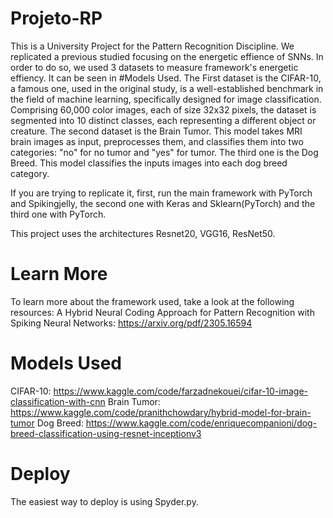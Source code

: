# Projeto-RP

This is a University Project for the Pattern Recognition Discipline. We replicated a previous studied focusing on the energetic effience of SNNs. In order to do so, we used 3 datasets to measure framework's energetic effiency. It can be seen in #Models Used. 
The First dataset is the CIFAR-10, a famous one, used in the original study, is a well-established benchmark in the field of machine learning, specifically designed for image classification. Comprising 60,000 color images, each of size 32x32 pixels, the dataset is segmented into 10 distinct classes, each representing a different object or creature. 
The second dataset is the Brain Tumor. This model takes MRI brain images as input, preprocesses them, and classifies them into two categories: "no" for no tumor and "yes" for tumor.
The third one is the Dog Breed. This model classifies the inputs images into each dog breed category. 

If you are trying to replicate it, first, run the main framework with PyTorch and Spikingjelly, the second one with Keras and Sklearn(PyTorch) and the third one with PyTorch.

This project uses the architectures Resnet20, VGG16, ResNet50. 

# Learn More
To learn more about the framework used, take a look at the following resources:
A Hybrid Neural Coding Approach for Pattern Recognition with Spiking Neural Networks: https://arxiv.org/pdf/2305.16594

# Models Used
CIFAR-10: https://www.kaggle.com/code/farzadnekouei/cifar-10-image-classification-with-cnn
Brain Tumor: https://www.kaggle.com/code/pranithchowdary/hybrid-model-for-brain-tumor
Dog Breed: https://www.kaggle.com/code/enriquecompanioni/dog-breed-classification-using-resnet-inceptionv3 

# Deploy
The easiest way to deploy is using Spyder.py. 
